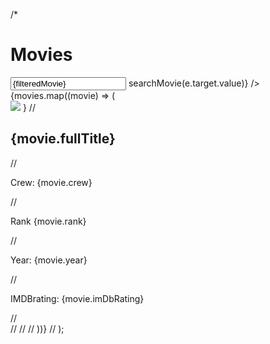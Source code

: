 /*
<div>
      <h1>Movies</h1>
      <input 
        value = {filteredMovie}
        type="text" 
        placeholder="Search"
        onChange={(e) => searchMovie(e.target.value)}
      />
    </div>
    {movies.map((movie) => (
      <Link href={`/movies/${movie.id}`} key={movie.id}>
        <a>
          <div className="movieCard">
             <Image src={movie.image} width={600} height={400} layout="intrinsic" /> }
    //         <h2>{movie.fullTitle}</h2>
    //         <p>Crew: {movie.crew}</p>
    //         <p>Rank {movie.rank}</p>
    //         <p>Year: {movie.year}</p>
    //         <p>IMDBrating: {movie.imDbRating}</p>
    //       </div>
    //     </a>
    //   </Link>
    //    ))}
    // );